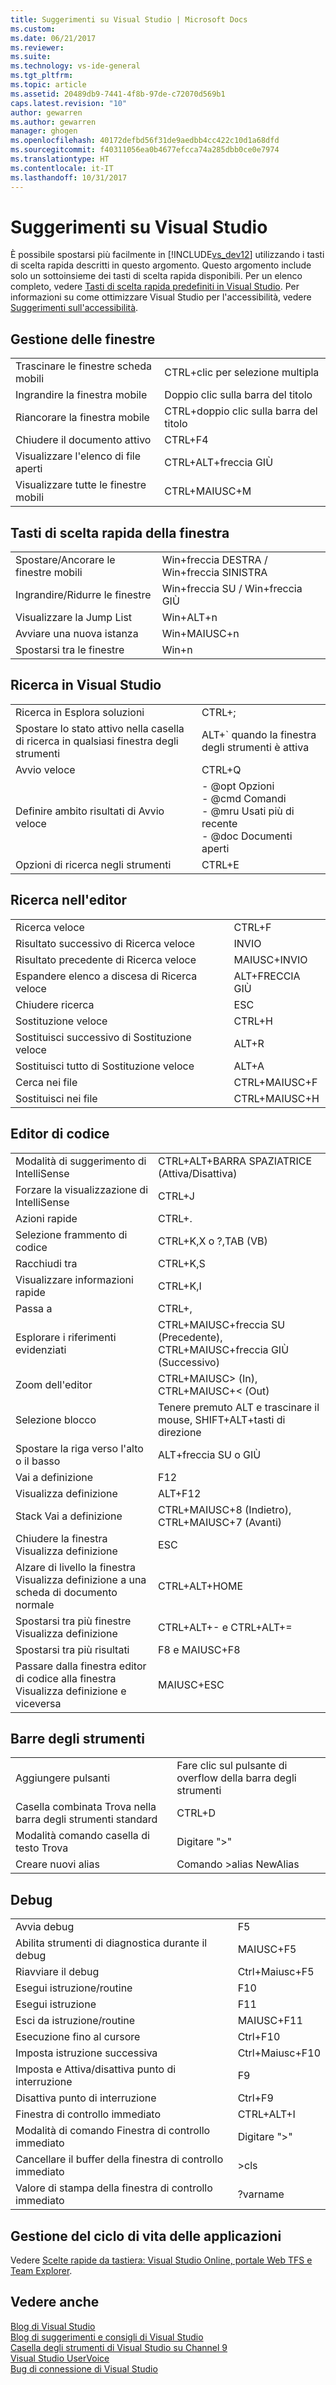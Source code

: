 ```yaml
---
title: Suggerimenti su Visual Studio | Microsoft Docs
ms.custom: 
ms.date: 06/21/2017
ms.reviewer: 
ms.suite: 
ms.technology: vs-ide-general
ms.tgt_pltfrm: 
ms.topic: article
ms.assetid: 20489db9-7441-4f8b-97de-c72070d569b1
caps.latest.revision: "10"
author: gewarren
ms.author: gewarren
manager: ghogen
ms.openlocfilehash: 40172defbd56f31de9aedbb4cc422c10d1a68dfd
ms.sourcegitcommit: f40311056ea0b4677efcca74a285dbb0ce0e7974
ms.translationtype: HT
ms.contentlocale: it-IT
ms.lasthandoff: 10/31/2017
---
```

# <a name="tips-and-tricks-for-visual-studio"></a>Suggerimenti su Visual Studio
È possibile spostarsi più facilmente in [!INCLUDE[vs_dev12](../extensibility/includes/vs_dev12_md.md)] utilizzando i tasti di scelta rapida descritti in questo argomento. Questo argomento include solo un sottoinsieme dei tasti di scelta rapida disponibili. Per un elenco completo, vedere [Tasti di scelta rapida predefiniti in Visual Studio](../ide/default-keyboard-shortcuts-in-visual-studio.md). Per informazioni su come ottimizzare Visual Studio per l'accessibilità, vedere [Suggerimenti sull'accessibilità](../ide/reference/accessibility-tips-and-tricks.md).  

##  <a name="BKMK_WindowMgmt"></a> Gestione delle finestre  

|||  
|-|-|  
|Trascinare le finestre scheda mobili|CTRL+clic per selezione multipla|  
|Ingrandire la finestra mobile|Doppio clic sulla barra del titolo|  
|Riancorare la finestra mobile|CTRL+doppio clic sulla barra del titolo|  
|Chiudere il documento attivo|CTRL+F4|  
|Visualizzare l'elenco di file aperti|CTRL+ALT+freccia GIÙ|  
|Visualizzare tutte le finestre mobili|CTRL+MAIUSC+M|  

##  <a name="BKMK_WindowShortcuts"></a> Tasti di scelta rapida della finestra  

|||  
|-|-|  
|Spostare/Ancorare le finestre mobili|Win+freccia DESTRA / Win+freccia SINISTRA|  
|Ingrandire/Ridurre le finestre|Win+freccia SU / Win+freccia GIÙ|  
|Visualizzare la Jump List|Win+ALT+n|  
|Avviare una nuova istanza|Win+MAIUSC+n|  
|Spostarsi tra le finestre|Win+n|  

##  <a name="BKMK_Search"></a> Ricerca in Visual Studio  

|||  
|-|-|  
|Ricerca in Esplora soluzioni|CTRL+;|  
|Spostare lo stato attivo nella casella di ricerca in qualsiasi finestra degli strumenti|ALT+` quando la finestra degli strumenti è attiva|  
|Avvio veloce|CTRL+Q|  
|Definire ambito risultati di Avvio veloce|-   @opt Opzioni<br />-   @cmd Comandi<br />-   @mru Usati più di recente<br />-   @doc Documenti aperti|  
|Opzioni di ricerca negli strumenti|CTRL+E|  

##  <a name="BKMK_EditorFind"></a> Ricerca nell'editor  

|||  
|-|-|  
|Ricerca veloce|CTRL+F|  
|Risultato successivo di Ricerca veloce|INVIO|  
|Risultato precedente di Ricerca veloce|MAIUSC+INVIO|  
|Espandere elenco a discesa di Ricerca veloce|ALT+FRECCIA GIÙ|  
|Chiudere ricerca|ESC|  
|Sostituzione veloce|CTRL+H|  
|Sostituisci successivo di Sostituzione veloce|ALT+R|  
|Sostituisci tutto di Sostituzione veloce|ALT+A|  
|Cerca nei file|CTRL+MAIUSC+F|  
|Sostituisci nei file|CTRL+MAIUSC+H|  

##  <a name="BKMK_CodeEditor"></a> Editor di codice  

|||  
|-|-|  
|Modalità di suggerimento di IntelliSense|CTRL+ALT+BARRA SPAZIATRICE (Attiva/Disattiva)|  
|Forzare la visualizzazione di IntelliSense|CTRL+J|  
|Azioni rapide|CTRL+.|  
|Selezione frammento di codice|CTRL+K,X o ?,TAB (VB)|  
|Racchiudi tra|CTRL+K,S|  
|Visualizzare informazioni rapide|CTRL+K,I|  
|Passa a|CTRL+,|  
|Esplorare i riferimenti evidenziati|CTRL+MAIUSC+freccia SU (Precedente), CTRL+MAIUSC+freccia GIÙ (Successivo)|  
|Zoom dell'editor|CTRL+MAIUSC> (In), CTRL+MAIUSC+< (Out)|  
|Selezione blocco|Tenere premuto ALT e trascinare il mouse, SHIFT+ALT+tasti di direzione|  
|Spostare la riga verso l'alto o il basso|ALT+freccia SU o GIÙ|  
|Vai a definizione|F12|  
|Visualizza definizione|ALT+F12|  
|Stack Vai a definizione|CTRL+MAIUSC+8 (Indietro), CTRL+MAIUSC+7 (Avanti)|  
|Chiudere la finestra Visualizza definizione|ESC|  
|Alzare di livello la finestra Visualizza definizione a una scheda di documento normale|CTRL+ALT+HOME|  
|Spostarsi tra più finestre Visualizza definizione|CTRL+ALT+- e CTRL+ALT+=|  
|Spostarsi tra più risultati|F8 e MAIUSC+F8|  
|Passare dalla finestra editor di codice alla finestra Visualizza definizione e viceversa|MAIUSC+ESC|  

##  <a name="BKMK_Toolbars"></a> Barre degli strumenti  

|||  
|-|-|  
|Aggiungere pulsanti|Fare clic sul pulsante di overflow della barra degli strumenti|  
|Casella combinata Trova nella barra degli strumenti standard|CTRL+D|  
|Modalità comando casella di testo Trova|Digitare ">"|  
|Creare nuovi alias|Comando >alias NewAlias|  

##  <a name="BKMK_Debugging"></a> Debug  

|||  
|-|-|  
|Avvia debug|F5|  
|Abilita strumenti di diagnostica durante il debug|MAIUSC+F5|  
|Riavviare il debug|Ctrl+Maiusc+F5|  
|Esegui istruzione/routine|F10|  
|Esegui istruzione|F11|  
|Esci da istruzione/routine|MAIUSC+F11|  
|Esecuzione fino al cursore|Ctrl+F10|  
|Imposta istruzione successiva|Ctrl+Maiusc+F10|  
|Imposta e Attiva/disattiva punto di interruzione|F9|  
|Disattiva punto di interruzione|Ctrl+F9|  
|Finestra di controllo immediato|CTRL+ALT+I|  
|Modalità di comando Finestra di controllo immediato|Digitare ">"|  
|Cancellare il buffer della finestra di controllo immediato|>cls|  
|Valore di stampa della finestra di controllo immediato|?varname|  

##  <a name="BKMK_ALM"></a> Gestione del ciclo di vita delle applicazioni  
 Vedere [Scelte rapide da tastiera: Visual Studio Online, portale Web TFS e Team Explorer](http://msdn.microsoft.com/en-us/35ea128b-7565-4ee3-8266-b9f0d32aecf4).  

## <a name="see-also"></a>Vedere anche  
 [Blog di Visual Studio](http://blogs.msdn.com/b/visualstudio)   
 [Blog di suggerimenti e consigli di Visual Studio](http://blogs.msdn.com/b/zainnab)   
 [Casella degli strumenti di Visual Studio su Channel 9](http://channel9.msdn.com/Shows/Visual-Studio-Toolbox)   
 [Visual Studio UserVoice](http://visualstudio.uservoice.com/forums/121579-visual-studio)   
 [Bug di connessione di Visual Studio](http://connect.microsoft.com/VisualStudio)
